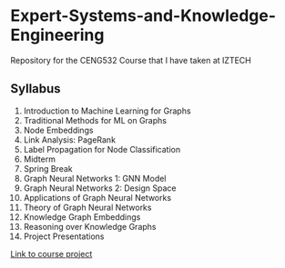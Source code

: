 # Expert-Systems-and-Knowledge-Engineering
Repository for the CENG532 Course that I have taken at IZTECH

## Syllabus
1.  Introduction to Machine Learning for Graphs
2.  Traditional Methods for ML on Graphs
3.  Node Embeddings
4.  Link Analysis: PageRank
5.  Label Propagation for Node Classification
6.  Midterm
7.  Spring Break
8.  Graph Neural Networks 1: GNN Model
9.  Graph Neural Networks 2: Design Space
10. Applications of Graph Neural Networks
11. Theory of Graph Neural Networks
12. Knowledge Graph Embeddings
13. Reasoning over Knowledge Graphs
14. Project Presentations

[Link to course project](../../../../../https://github.com/GokayGulsoy/Survey-of-Graph-Neural-Network-Models-On-DergiPark-Scientific-Article-Dataset)
